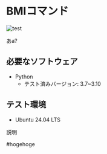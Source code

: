 # BMIコマンド
![test](https://github.com/yuuya1086/robosys2024/actions/workflows/test.yml/badge.svg)

あa?

## 必要なソフトウェア
- Python
  - テスト済みバージョン: 3.7~3.10

## テスト環境
- Ubuntu 24.04 LTS

説明


#hogehoge
